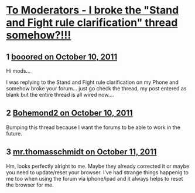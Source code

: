 # [To Moderators - I broke the &quot;Stand and Fight rule clarification&quot; thread somehow?!!!](https://community.fantasyflightgames.com/topic/54486-to-moderators-i-broke-the-stand-and-fight-rule-clarification-thread-somehow/)

## 1 [booored on October 10, 2011](https://community.fantasyflightgames.com/topic/54486-to-moderators-i-broke-the-stand-and-fight-rule-clarification-thread-somehow/?do=findComment&comment=539607)

Hi mods...

I was replying to the Stand and Fight rule clarification on my Phone and somehow broke your forum... just go check the thread, my post entered as blank but the entire thread is all wired now....

## 2 [Bohemond2 on October 10, 2011](https://community.fantasyflightgames.com/topic/54486-to-moderators-i-broke-the-stand-and-fight-rule-clarification-thread-somehow/?do=findComment&comment=539800)

Bumping this thread because I want the forums to be able to work in the future.

## 3 [mr.thomasschmidt on October 11, 2011](https://community.fantasyflightgames.com/topic/54486-to-moderators-i-broke-the-stand-and-fight-rule-clarification-thread-somehow/?do=findComment&comment=540216)

Hm, looks perfectly alright to me. Maybe they already corrected it or maybe you need to update/reset your browser. I've had strange things happenig to me too when using the forum via iphone/ipad and it always helps to reset the browser for me.

